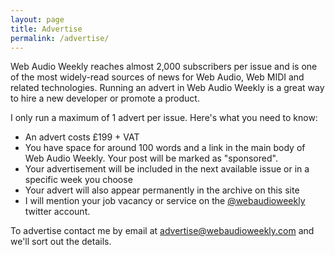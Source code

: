 ```yaml
---
layout: page
title: Advertise
permalink: /advertise/
---
```


Web Audio Weekly reaches almost 2,000 subscribers per issue and is one of the most widely-read sources of news for Web Audio, Web MIDI and related technologies. Running an advert in Web Audio Weekly is a great way to hire a new developer or promote a product.

I only run a maximum of 1 advert per issue. Here's what you need to know:

- An advert costs £199 + VAT
- You have space for around 100 words and a link in the main body of Web Audio Weekly. Your post will be marked as "sponsored".
- Your advertisement will be included in the next available issue or in a specific week you choose
- Your advert will also appear permanently in the archive on this site
- I will mention your job vacancy or service on the [@webaudioweekly](https://twitter.com/webaudioweekly) twitter account.

To advertise contact me by email at [advertise@webaudioweekly.com](mailto:advertise@webaudioweekly.com) and we'll sort out the details.
